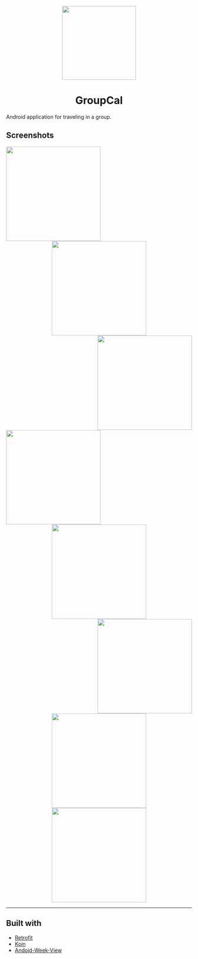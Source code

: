 <p align="center">
<img src="./GroupCal/app/src/main/ic_launcher-web.png?raw=true" width="200px"/>
</p>

<h1 align="center">GroupCal</h1>

Android application for traveling in a group.

## Screenshots

<p align="center">
<img align="left" src="./Screenshots/groups.jpg?raw=true" width="256px">
<img src="./Screenshots/add-group.jpg?raw=true" width="256px">
<img align="right" src="./Screenshots/drawer.jpg?raw=true" width="256px">
<img align="left" src="./Screenshots/dayview.jpg?raw=true" width="256px">
<img src="./Screenshots/threedayview.jpg?raw=true" width="256px">
<img align="right" src="./Screenshots/weekview.jpg?raw=true" width="256px">
<img src="./Screenshots/event-details.jpg?raw=true" width="256px">
<img src="./Screenshots/add-event.jpg?raw=true" width="256px">
</p>

---

## Built with

* [Retrofit](https://square.github.io/retrofit/)
* [Koin](https://github.com/InsertKoinIO/koin)
* [Andoid-Week-View](https://github.com/thellmund/Android-Week-View)
